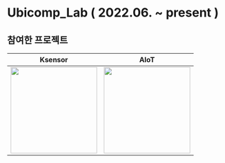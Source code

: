 # Ubicomp_Lab ( 2022.06. ~ present )



## 참여한 프로젝트
<div align="center">

| Ksensor | AIoT |
|:---:|:---:|
|<a href="https://github.com/PCY00/Ubicomp_Lab/tree/main/KSensor"><img src="https://github.com/user-attachments/assets/056f5315-3c6b-4b68-9aa0-9f7809f5634c" width="200px" height="200px"> | <img src="https://github.com/LouiIII3/web_node.js/assets/119919129/cd06c3ed-bdb6-4c9f-9595-c83ff39909f5" width="200px" height="200px">


<br><br>


